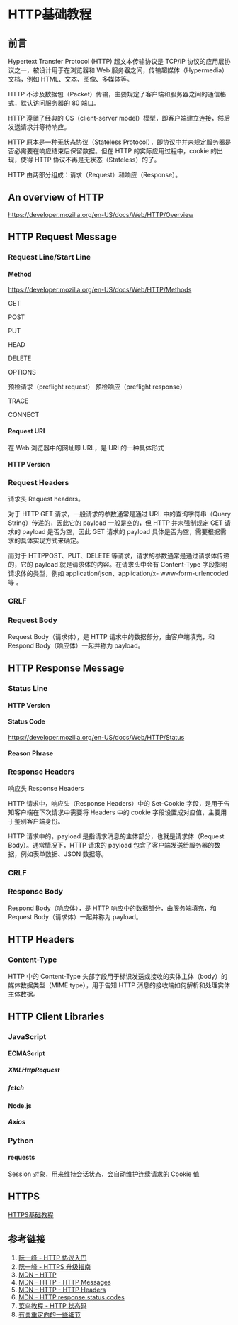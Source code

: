 # HTTP基础教程

## 前言

Hypertext Transfer Protocol (HTTP) 超文本传输协议是 TCP/IP 协议的应用层协议之一，被设计用于在浏览器和 Web 服务器之间，传输超媒体（Hypermedia）文档，例如 HTML、文本、图像、多媒体等。

HTTP 不涉及数据包（Packet）传输，主要规定了客户端和服务器之间的通信格式，默认访问服务器的 80 端口。

HTTP 遵循了经典的 CS（client-server model）模型，即客户端建立连接，然后发送请求并等待响应。

HTTP 原本是一种无状态协议（Stateless Protocol），即协议中并未规定服务器是否必需要在响应结束后保留数据。但在 HTTP 的实际应用过程中，cookie 的出现，使得 HTTP 协议不再是无状态（Stateless）的了。

HTTP 由两部分组成：请求（Request）和响应（Response）。

## An overview of HTTP
https://developer.mozilla.org/en-US/docs/Web/HTTP/Overview

## HTTP Request Message

### Request Line/Start Line

#### Method
https://developer.mozilla.org/en-US/docs/Web/HTTP/Methods

GET

POST

PUT

HEAD

DELETE

OPTIONS

预检请求（preflight request）
预检响应（preflight response）

TRACE

CONNECT

#### Request URI

在 Web 浏览器中的网址即 URL，是 URI 的一种具体形式

#### HTTP Version

### Request Headers

请求头 Request headers。

对于 HTTP GET 请求，一般请求的参数通常是通过 URL 中的查询字符串（Query String）传递的，因此它的 payload 一般是空的，但 HTTP 并未强制规定 GET 请求的 payload 是否为空，因此 GET 请求的 payload 具体是否为空，需要根据需求的具体实现方式来确定。

而对于 HTTPPOST、PUT、DELETE 等请求，请求的参数通常是通过请求体传递的，它的 payload 就是请求体的内容。在请求头中会有 Content-Type 字段指明请求体的类型，例如 application/json、application/x- www-form-urlencoded等 。

### CRLF

### Request Body

Request Body（请求体），是 HTTP 请求中的数据部分，由客户端填充，和 Respond Body（响应体）一起并称为 payload。

## HTTP Response Message

### Status Line

#### HTTP Version

#### Status Code
https://developer.mozilla.org/en-US/docs/Web/HTTP/Status

#### Reason Phrase

### Response Headers

响应头 Response Headers

HTTP 请求中，响应头（Response Headers）中的 Set-Cookie 字段，是用于告知客户端在下次请求中需要将 Headers 中的 cookie 字段设置成对应值，主要用于鉴别客户端身份。

HTTP 请求中的，payload 是指请求消息的主体部分，也就是请求体（Request Body）。通常情况下，HTTP 请求的 payload 包含了客户端发送给服务器的数据，例如表单数据、JSON 数据等。

### CRLF

### Response Body

Respond Body（响应体），是 HTTP 响应中的数据部分，由服务端填充，和 Request Body（请求体）一起并称为 payload。

## HTTP Headers

### Content-Type

HTTP 中的 Content-Type 头部字段用于标识发送或接收的实体主体（body）的媒体数据类型（MIME type），用于告知 HTTP 消息的接收端如何解析和处理实体主体数据。

## HTTP Client Libraries

### JavaScript

#### ECMAScript

##### XMLHttpRequest

##### fetch

#### Node.js

##### Axios

### Python

#### requests

Session 对象，用来维持会话状态，会自动维护连续请求的 Cookie 值

## HTTPS

[HTTPS基础教程](work/framework/Back-End/Common/HTTP/HTTPS基础教程.md)

## 参考链接

1. [阮一峰 - HTTP 协议入门](http://www.ruanyifeng.com/blog/2016/08/http.html)
2. [阮一峰 - HTTPS 升级指南](http://www.ruanyifeng.com/blog/2016/08/migrate-from-http-to-https.html)
3. [MDN - HTTP](https://developer.mozilla.org/en-US/docs/Web/HTTP)
4. [MDN - HTTP - HTTP Messages](https://developer.mozilla.org/en-US/docs/Web/HTTP/Messages)
5. [MDN - HTTP - HTTP Headers](https://developer.mozilla.org/en-US/docs/Web/HTTP/Headers)
6. [MDN - HTTP response status codes](https://developer.mozilla.org/en-US/docs/Web/HTTP/Status)
7. [菜鸟教程 - HTTP 状态码](https://www.runoob.com/http/http-status-codes.html)
8. [有关重定向的一些细节](https://blog.lishunyang.com/2020/06/redirect.html)